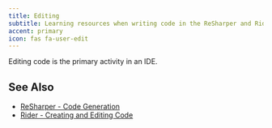 ```yaml
---
title: Editing
subtitle: Learning resources when writing code in the ReSharper and Rider editor.
accent: primary
icon: fas fa-user-edit
---
```


Editing code is the primary activity in an IDE.

## See Also
- [ReSharper - Code Generation](https://www.jetbrains.com/help/resharper/Code_Generation__Index.html)
- [Rider - Creating and Editing Code](https://www.jetbrains.com/help/rider/Creating_and_Editing_Code.html)

